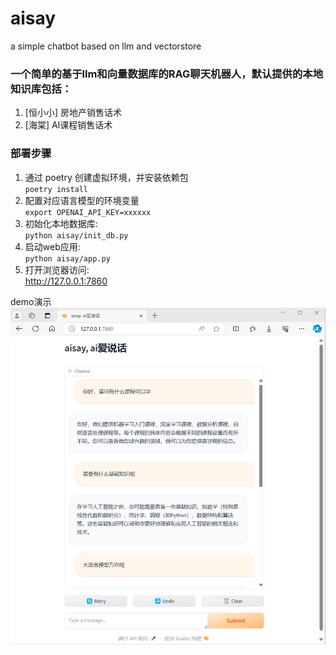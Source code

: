 # aisay
a simple chatbot based on llm and vectorstore

### 一个简单的基于llm和向量数据库的RAG聊天机器人，默认提供的本地知识库包括：
1. [恒小小] 房地产销售话术
2. [海棠] AI课程销售话术

### 部署步骤
1. 通过 poetry 创建虚拟环境，并安装依赖包  
``poetry install``
2. 配置对应语言模型的环境变量  
``export OPENAI_API_KEY=xxxxxx``
3. 初始化本地数据库:  
``python aisay/init_db.py``
4. 启动web应用:  
``python aisay/app.py``
5. 打开浏览器访问:  
http://127.0.0.1:7860

demo演示
![demo.png](/static/demo.png "demo")
